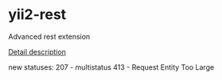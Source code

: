 # yii2-rest
Advanced rest extension

[Detail description](https://github.com/ancor-dev/yii2-rest/wiki)

new statuses:
207 - multistatus
413 - Request Entity Too Large
